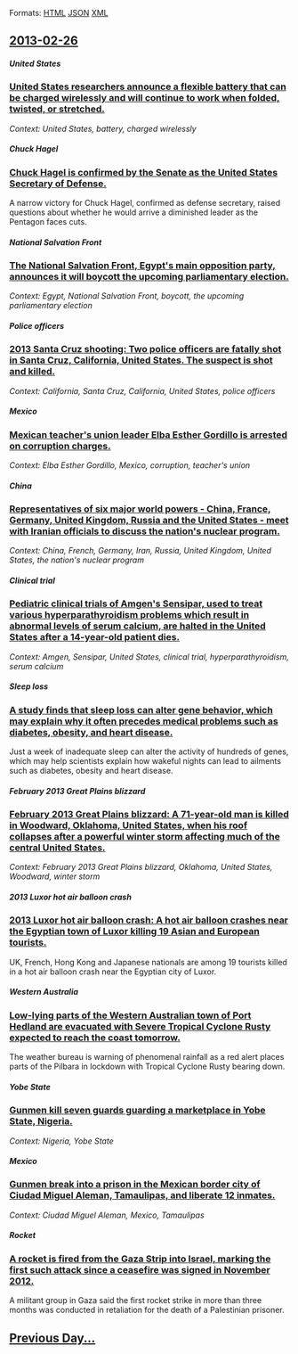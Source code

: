 
Formats: [HTML](2013/02/26/index.html)  [JSON](2013/02/26/index.json)  [XML](2013/02/26/index.xml)  

## [2013-02-26](/news/2013/02/26/index.md)

##### United States
### [United States researchers announce a flexible battery that can be charged wirelessly and will continue to work when folded, twisted, or stretched. ](/news/2013/02/26/united-states-researchers-announce-a-flexible-battery-that-can-be-charged-wirelessly-and-will-continue-to-work-when-folded-twisted-or-stre.md)
_Context: United States, battery, charged wirelessly_

##### Chuck Hagel
### [Chuck Hagel is confirmed by the Senate as the United States Secretary of Defense. ](/news/2013/02/26/chuck-hagel-is-confirmed-by-the-senate-as-the-united-states-secretary-of-defense.md)
A narrow victory for Chuck Hagel, confirmed as defense secretary, raised questions about whether he would arrive a diminished leader as the Pentagon faces cuts.

##### National Salvation Front
### [The National Salvation Front, Egypt's main opposition party, announces it will boycott the upcoming parliamentary election. ](/news/2013/02/26/the-national-salvation-front-egypt-s-main-opposition-party-announces-it-will-boycott-the-upcoming-parliamentary-election.md)
_Context: Egypt, National Salvation Front, boycott, the upcoming parliamentary election_

##### Police officers
### [2013 Santa Cruz shooting: Two police officers are fatally shot in Santa Cruz, California, United States. The suspect is shot and killed. ](/news/2013/02/26/2013-santa-cruz-shooting-two-police-officers-are-fatally-shot-in-santa-cruz-california-united-states-the-suspect-is-shot-and-killed.md)
_Context: California, Santa Cruz, California, United States, police officers_

##### Mexico
### [Mexican teacher's union leader Elba Esther Gordillo is arrested on corruption charges. ](/news/2013/02/26/mexican-teacher-s-union-leader-elba-esther-gordillo-is-arrested-on-corruption-charges.md)
_Context: Elba Esther Gordillo, Mexico, corruption, teacher's union_

##### China
### [Representatives of six major world powers - China, France, Germany, United Kingdom, Russia and the United States - meet with Iranian officials to discuss the nation's nuclear program. ](/news/2013/02/26/representatives-of-six-major-world-powers-a-china-france-germany-united-kingdom-russia-and-the-united-states-a-meet-with-iranian-off.md)
_Context: China, French, Germany, Iran, Russia, United Kingdom, United States, the nation's nuclear program_

##### Clinical trial
### [Pediatric clinical trials of Amgen's Sensipar, used to treat various hyperparathyroidism problems which result in abnormal levels of serum calcium, are halted in the United States after a 14-year-old patient dies. ](/news/2013/02/26/pediatric-clinical-trials-of-amgen-s-sensipar-used-to-treat-various-hyperparathyroidism-problems-which-result-in-abnormal-levels-of-serum-c.md)
_Context: Amgen, Sensipar, United States, clinical trial, hyperparathyroidism, serum calcium_

##### Sleep loss
### [A study finds that sleep loss can alter gene behavior, which may explain why it often precedes medical problems such as diabetes, obesity, and heart disease. ](/news/2013/02/26/a-study-finds-that-sleep-loss-can-alter-gene-behavior-which-may-explain-why-it-often-precedes-medical-problems-such-as-diabetes-obesity-a.md)
Just a week of inadequate sleep can alter the activity of hundreds of genes, which may help scientists explain how wakeful nights can lead to ailments such as diabetes, obesity and heart disease.

##### February 2013 Great Plains blizzard
### [February 2013 Great Plains blizzard: A 71-year-old man is killed in Woodward, Oklahoma, United States, when his roof collapses after a powerful winter storm affecting much of the central United States. ](/news/2013/02/26/february-2013-great-plains-blizzard-a-71-year-old-man-is-killed-in-woodward-oklahoma-united-states-when-his-roof-collapses-after-a-power.md)
_Context: February 2013 Great Plains blizzard, Oklahoma, United States, Woodward, winter storm_

##### 2013 Luxor hot air balloon crash
### [2013 Luxor hot air balloon crash: A hot air balloon crashes near the Egyptian town of Luxor killing 19 Asian and European tourists. ](/news/2013/02/26/2013-luxor-hot-air-balloon-crash-a-hot-air-balloon-crashes-near-the-egyptian-town-of-luxor-killing-19-asian-and-european-tourists.md)
UK, French, Hong Kong and Japanese nationals are among 19 tourists killed in a hot air balloon crash near the Egyptian city of Luxor.

##### Western Australia
### [Low-lying parts of the Western Australian town of Port Hedland are evacuated with Severe Tropical Cyclone Rusty expected to reach the coast tomorrow. ](/news/2013/02/26/low-lying-parts-of-the-western-australian-town-of-port-hedland-are-evacuated-with-severe-tropical-cyclone-rusty-expected-to-reach-the-coast.md)
The weather bureau is warning of phenomenal rainfall as a red alert places parts of the Pilbara in lockdown with Tropical Cyclone Rusty bearing down.

##### Yobe State
### [Gunmen kill seven guards guarding a marketplace in Yobe State, Nigeria. ](/news/2013/02/26/gunmen-kill-seven-guards-guarding-a-marketplace-in-yobe-state-nigeria.md)
_Context: Nigeria, Yobe State_

##### Mexico
### [Gunmen break into a prison in the Mexican border city of Ciudad Miguel Aleman, Tamaulipas, and liberate 12 inmates. ](/news/2013/02/26/gunmen-break-into-a-prison-in-the-mexican-border-city-of-ciudad-miguel-alema-n-tamaulipas-and-liberate-12-inmates.md)
_Context: Ciudad Miguel Aleman, Mexico, Tamaulipas_

##### Rocket
### [A rocket is fired from the Gaza Strip into Israel, marking the first such attack since a ceasefire was signed in November 2012. ](/news/2013/02/26/a-rocket-is-fired-from-the-gaza-strip-into-israel-marking-the-first-such-attack-since-a-ceasefire-was-signed-in-november-2012.md)
A militant group in Gaza said the first rocket strike in more than three months was conducted in retaliation for the death of a Palestinian prisoner.

## [Previous Day...](/news/2013/02/25/index.md)

